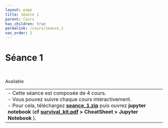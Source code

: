 ```yaml
---
layout: page
title: Séance 1
parent: Cours
has_children: true
permalink: /cours/seance_1
nav_order: 2
---
```


<link rel="stylesheet" href="/css/placement-label.css">   
<link rel="shortcut icon" href="https://new-leaves.github.io/img/favicon/favicon.ico">

<div id="containerIntro">
<h1>Séance 1</h1> &nbsp; <p class="label label-green">Available</p>   
</div>

<table><tr><td>
<i>-</i>&nbsp;Cette séance est composée de 4 cours. <br>
<i>-</i>&nbsp;Vous pouvez suivre chaque cours intéractivement.<br>
<i>-</i>&nbsp;Pour cela, téléchargez <a href="/docs/seance_1.zip"><b>seance_1.zip</b></a> puis ouvrez <b>jupyter notebook</b> (<b>cf <a href="/docs/survival_kit.pdf"> survival_kit.pdf</a> > CheatSheet > Jupyter Notebook </b>).
</td></tr></table>